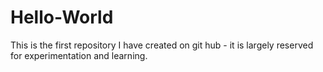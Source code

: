 # Hello-World
This is the first repository I have created on git hub - it is largely reserved for experimentation and learning.

